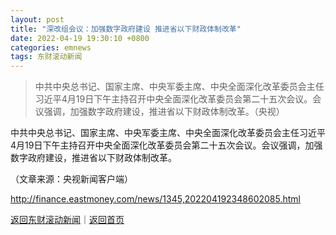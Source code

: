 ```yaml
---
layout: post
title: "深改组会议：加强数字政府建设 推进省以下财政体制改革"
date: 2022-04-19 19:30:10 +0800
categories: emnews
tags: 东财滚动新闻
---
```

> 中共中央总书记、国家主席、中央军委主席、中央全面深化改革委员会主任习近平4月19日下午主持召开中央全面深化改革委员会第二十五次会议。会议强调，加强数字政府建设，推进省以下财政体制改革。（央视）

<p>中共中央总书记、国家主席、中央军委主席、中央全面深化改革委员会主任习近平4月19日下午主持召开中央全面深化改革委员会第二十五次会议。会议强调，加强数字政府建设，推进省以下财政体制改革。</p><p class="em_media">（文章来源：央视新闻客户端）</p>

<http://finance.eastmoney.com/news/1345,202204192348602085.html>

[返回东财滚动新闻](//finews.withounder.com/emnews/)｜[返回首页](//finews.withounder.com/)